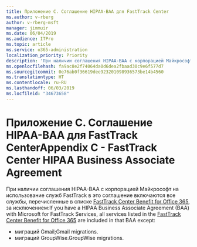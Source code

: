```yaml
---
title: Приложение C. Соглашение HIPAA-BAA для FastTrack Center
ms.author: v-rberg
author: v-rberg-msft
manager: jimmuir
ms.date: 06/04/2019
ms.audience: ITPro
ms.topic: article
ms.service: o365-administration
localization_priority: Priority
description: 'При наличии соглашения HIPAA-BAA с корпорацией Майкрософт на использование служб FastTrack в это соглашение включаются все службы, перечисленные в списке FastTrack Center Benefit for Office 365, за исключением:'
ms.openlocfilehash: fa9ac8e2f74064da0d6dea2fbaad30c9e6f577d7
ms.sourcegitcommit: 0e76ab0f36619dee923201098936573be14b4560
ms.translationtype: HT
ms.contentlocale: ru-RU
ms.lasthandoff: 06/03/2019
ms.locfileid: "34673658"
---
```

# <a name="appendix-c---fasttrack-center-hipaa-business-associate-agreement"></a><span data-ttu-id="deafe-103">Приложение C. Соглашение HIPAA-BAA для FastTrack Center</span><span class="sxs-lookup"><span data-stu-id="deafe-103">Appendix C - FastTrack Center HIPAA Business Associate Agreement</span></span>

<span data-ttu-id="deafe-104">При наличии соглашения HIPAA-BAA с корпорацией Майкрософт на использование служб FastTrack в это соглашение включаются все службы, перечисленные в списке [FastTrack Center Benefit for Office 365](O365-fasttrack-benefit-for-office-365.md), за исключением:</span><span class="sxs-lookup"><span data-stu-id="deafe-104">If you have a HIPAA Business Associate Agreement (BAA) with Microsoft for FastTrack Services, all services listed in the [FastTrack Center Benefit for Office 365](O365-fasttrack-benefit-for-office-365.md) are included in that BAA except:</span></span> 
  
- <span data-ttu-id="deafe-105">миграций Gmail;</span><span class="sxs-lookup"><span data-stu-id="deafe-105">Gmail migrations.</span></span>   
- <span data-ttu-id="deafe-106">миграций GroupWise.</span><span class="sxs-lookup"><span data-stu-id="deafe-106">GroupWise migrations.</span></span>
    

